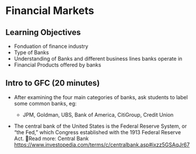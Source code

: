 # Financial Markets

## Learning Objectives
- Fonduation of finance industry
- Type of Banks
- Understanding of Banks and different business lines banks operate in
- Financial Products offered by banks


## Intro to GFC (20 minutes)


* After examining the four main categories of banks, ask students to label some common banks, eg:
  - JPM, Goldman, UBS, Bank of America, CitiGroup, Credit Union


* The central bank of the United States is the Federal Reserve System, or “the Fed,” which Congress established with the 1913 Federal Reserve Act.
Read more: Central Bank https://www.investopedia.com/terms/c/centralbank.asp#ixzz5GSAqJr67 

